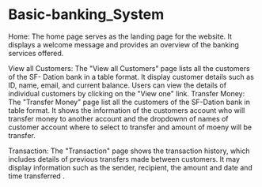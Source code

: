 # Basic-banking_System

Home: The home page serves as the landing page for the website. It displays a welcome message and provides an overview of the banking services offered.

View all Customers: The "View all Customers" page lists all the customers of the SF- Dation bank in a table format. It display customer details such as ID, name, email, and current balance. Users can view the details of individual customers by clicking on the "View one" link.
Transfer Money: The "Transfer Money" page list all the customers of the SF-Dation bank in table format. It shows the information of the customers account who will transfer money  to another account and the dropdownn of names of customer account where to select to transfer and amount of moeny will be transfer.

Transaction: The "Transaction" page shows the transaction history, which includes details of previous transfers made between customers. It may display information such as the sender, recipient, the amount and date and time transferred  .
